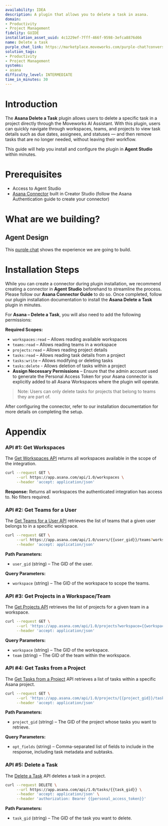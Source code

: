 ```yaml
---
availability: IDEA
description: A plugin that allows you to delete a task in asana.
domain:
- Productivity
- Project Management
fidelity: GUIDE
installation_asset_uuid: 4c1229ef-7fff-466f-9598-3efca8876d66
name: Delete a task
purple_chat_link: https://marketplace.moveworks.com/purple-chat?conversation=%7B%22messages%22%3A%5B%7B%22role%22%3A%22user%22%2C%22parts%22%3A%5B%7B%22richText%22%3A%22Delete+a+task+in+Asana.%22%7D%5D%7D%2C%7B%22role%22%3A%22assistant%22%2C%22parts%22%3A%5B%7B%22reasoningSteps%22%3A%5B%7B%22status%22%3A%22success%22%2C%22richText%22%3A%22Searching+for+relevant+Asana+workspaces...%22%7D%2C%7B%22status%22%3A%22success%22%2C%22richText%22%3A%22Retrieving+teams+you+are+a+part+of+in+Asana...%22%7D%5D%7D%2C%7B%22richText%22%3A%22%3Cp+xmlns%3D%5C%22http%3A%2F%2Fwww.w3.org%2F1999%2Fxhtml%5C%22%3EWhich+team+is+the+task+in%3F+Please+select+from+the+following%3A%3C%2Fp%3E%3Col+xmlns%3D%5C%22http%3A%2F%2Fwww.w3.org%2F1999%2Fxhtml%5C%22%3E%3Cli%3E%3Cb%3EMarketing+Team%3C%2Fb%3E%3C%2Fli%3E%3Cli%3E%3Cb%3EProduct+Team%3C%2Fb%3E%3C%2Fli%3E%3Cli%3E%3Cb%3ESales+Team%3C%2Fb%3E%3C%2Fli%3E%3C%2Fol%3E%22%7D%5D%7D%2C%7B%22role%22%3A%22user%22%2C%22parts%22%3A%5B%7B%22richText%22%3A%221%22%7D%5D%7D%2C%7B%22role%22%3A%22assistant%22%2C%22parts%22%3A%5B%7B%22reasoningSteps%22%3A%5B%7B%22status%22%3A%22success%22%2C%22richText%22%3A%22Retrieving+projects+for+the+%3Cb+xmlns%3D%5C%22http%3A%2F%2Fwww.w3.org%2F1999%2Fxhtml%5C%22%3EMarketing+Team%3C%2Fb%3E...%22%7D%5D%7D%2C%7B%22richText%22%3A%22%3Cp+xmlns%3D%5C%22http%3A%2F%2Fwww.w3.org%2F1999%2Fxhtml%5C%22%3EOkay%2C+which+project+is+the+task+in+for+the+%3Cb%3EMarketing+Team%3C%2Fb%3E%3F+Please+select+from+the+following%3A%3C%2Fp%3E%3Col+xmlns%3D%5C%22http%3A%2F%2Fwww.w3.org%2F1999%2Fxhtml%5C%22%3E%3Cli%3E%3Cb%3EQ3+Marketing+Campaign%3C%2Fb%3E%3C%2Fli%3E%3Cli%3E%3Cb%3EWebsite+Redesign%3C%2Fb%3E%3C%2Fli%3E%3Cli%3E%3Cb%3EContent+Strategy+2024%3C%2Fb%3E%3C%2Fli%3E%3C%2Fol%3E%22%7D%5D%7D%2C%7B%22role%22%3A%22user%22%2C%22parts%22%3A%5B%7B%22richText%22%3A%222%22%7D%5D%7D%2C%7B%22role%22%3A%22assistant%22%2C%22parts%22%3A%5B%7B%22reasoningSteps%22%3A%5B%7B%22status%22%3A%22success%22%2C%22richText%22%3A%22Retrieving+tasks+from+the+%3Cb+xmlns%3D%5C%22http%3A%2F%2Fwww.w3.org%2F1999%2Fxhtml%5C%22%3EWebsite+Redesign%3C%2Fb%3E+project...%22%7D%5D%7D%2C%7B%22richText%22%3A%22%3Cp+xmlns%3D%5C%22http%3A%2F%2Fwww.w3.org%2F1999%2Fxhtml%5C%22%3EHere+are+the+tasks+in+the+%3Cb%3EWebsite+Redesign%3C%2Fb%3E+project.+Which+one+would+you+like+to+delete%3F%3C%2Fp%3E%3Col+xmlns%3D%5C%22http%3A%2F%2Fwww.w3.org%2F1999%2Fxhtml%5C%22%3E%3Cli%3E%3Cb%3EDesign+UI%2FUX+Mockups%3C%2Fb%3E+%28Due%3A+2024-07-15%29%3C%2Fli%3E%3Cli%3E%3Cb%3EDevelop+Frontend+Components%3C%2Fb%3E+%28Due%3A+2024-07-20%29%3C%2Fli%3E%3Cli%3E%3Cb%3EWrite+Homepage+Copy%3C%2Fb%3E+%28Due%3A+2024-07-18%29%3C%2Fli%3E%3Cli%3E%3Cb%3ESEO+Audit%3C%2Fb%3E+%28Due%3A+2024-07-22%29%3C%2Fli%3E%3C%2Fol%3E%22%7D%5D%7D%2C%7B%22role%22%3A%22user%22%2C%22parts%22%3A%5B%7B%22richText%22%3A%223%22%7D%5D%7D%2C%7B%22role%22%3A%22assistant%22%2C%22parts%22%3A%5B%7B%22richText%22%3A%22%3Cp+xmlns%3D%5C%22http%3A%2F%2Fwww.w3.org%2F1999%2Fxhtml%5C%22%3EYou+are+about+to+delete+the+task+%3Cb%3EWrite+Homepage+Copy%3C%2Fb%3E+from+the+%3Cb%3EWebsite+Redesign%3C%2Fb%3E+project+within+the+%3Cb%3EMarketing+Team%3C%2Fb%3E.%3C%2Fp%3E%3Cp+xmlns%3D%5C%22http%3A%2F%2Fwww.w3.org%2F1999%2Fxhtml%5C%22%3E%3Cb%3EAre+you+sure+you+want+to+proceed%3F%3C%2Fb%3E%3C%2Fp%3E%22%7D%2C%7B%22buttons%22%3A%5B%7B%22buttonText%22%3A%22Yes%2C+delete+it%22%2C%22style%22%3A%22filled%22%7D%2C%7B%22buttonText%22%3A%22No%2C+cancel%22%2C%22style%22%3A%22outlined%22%7D%5D%7D%5D%7D%2C%7B%22role%22%3A%22user%22%2C%22parts%22%3A%5B%7B%22richText%22%3A%22Yes%2C+delete+it%22%7D%5D%7D%2C%7B%22role%22%3A%22assistant%22%2C%22parts%22%3A%5B%7B%22reasoningSteps%22%3A%5B%7B%22status%22%3A%22success%22%2C%22richText%22%3A%22Initiating+deletion+of+the+task+in+Asana...%22%7D%5D%7D%2C%7B%22richText%22%3A%22%3Cp+xmlns%3D%5C%22http%3A%2F%2Fwww.w3.org%2F1999%2Fxhtml%5C%22%3EThe+task+has+been+successfully+deleted.%3C%2Fp%3E%22%7D%2C%7B%22citations%22%3A%5B%7B%22connectorName%22%3A%22asana%22%2C%22citationTitle%22%3A%22Write+Homepage+Copy%22%7D%5D%7D%5D%7D%5D%7D
solution_tags:
- Productivity
- Project Management
systems:
- asana
difficulty_level: INTERMEDIATE
time_in_minutes: 30
---
```

# Introduction

The **Asana Delete a Task** plugin allows users to delete a specific task in a project directly through the Moveworks AI Assistant. With this plugin, users can quickly navigate through workspaces, teams, and projects to view task details such as due dates, assignees, and statuses — and then remove tasks that are no longer needed, without leaving their workflow.

This guide will help you install and configure the plugin in **Agent Studio** within minutes.

# Prerequisites

- Access to Agent Studio
- [Asana Connector](https://developer.moveworks.com/creator-studio/resources/connector?id=asana) built in Creator Studio (follow the Asana Authentication guide to create your connector)

# What are we building?

## Agent Design

This [purple chat](https://marketplace.moveworks.com/purple-chat?conversation=%7B%22messages%22%3A%5B%7B%22role%22%3A%22user%22%2C%22parts%22%3A%5B%7B%22richText%22%3A%22Delete+a+task+in+Asana.%22%7D%5D%7D%2C%7B%22role%22%3A%22assistant%22%2C%22parts%22%3A%5B%7B%22reasoningSteps%22%3A%5B%7B%22status%22%3A%22success%22%2C%22richText%22%3A%22Searching+for+relevant+Asana+workspaces...%22%7D%2C%7B%22status%22%3A%22success%22%2C%22richText%22%3A%22Retrieving+teams+you+are+a+part+of+in+Asana...%22%7D%5D%7D%2C%7B%22richText%22%3A%22%3Cp+xmlns%3D%5C%22http%3A%2F%2Fwww.w3.org%2F1999%2Fxhtml%5C%22%3EWhich+team+is+the+task+in%3F+Please+select+from+the+following%3A%3C%2Fp%3E%3Col+xmlns%3D%5C%22http%3A%2F%2Fwww.w3.org%2F1999%2Fxhtml%5C%22%3E%3Cli%3E%3Cb%3EMarketing+Team%3C%2Fb%3E%3C%2Fli%3E%3Cli%3E%3Cb%3EProduct+Team%3C%2Fb%3E%3C%2Fli%3E%3Cli%3E%3Cb%3ESales+Team%3C%2Fb%3E%3C%2Fli%3E%3C%2Fol%3E%22%7D%5D%7D%2C%7B%22role%22%3A%22user%22%2C%22parts%22%3A%5B%7B%22richText%22%3A%221%22%7D%5D%7D%2C%7B%22role%22%3A%22assistant%22%2C%22parts%22%3A%5B%7B%22reasoningSteps%22%3A%5B%7B%22status%22%3A%22success%22%2C%22richText%22%3A%22Retrieving+projects+for+the+%3Cb+xmlns%3D%5C%22http%3A%2F%2Fwww.w3.org%2F1999%2Fxhtml%5C%22%3EMarketing+Team%3C%2Fb%3E...%22%7D%5D%7D%2C%7B%22richText%22%3A%22%3Cp+xmlns%3D%5C%22http%3A%2F%2Fwww.w3.org%2F1999%2Fxhtml%5C%22%3EOkay%2C+which+project+is+the+task+in+for+the+%3Cb%3EMarketing+Team%3C%2Fb%3E%3F+Please+select+from+the+following%3A%3C%2Fp%3E%3Col+xmlns%3D%5C%22http%3A%2F%2Fwww.w3.org%2F1999%2Fxhtml%5C%22%3E%3Cli%3E%3Cb%3EQ3+Marketing+Campaign%3C%2Fb%3E%3C%2Fli%3E%3Cli%3E%3Cb%3EWebsite+Redesign%3C%2Fb%3E%3C%2Fli%3E%3Cli%3E%3Cb%3EContent+Strategy+2024%3C%2Fb%3E%3C%2Fli%3E%3C%2Fol%3E%22%7D%5D%7D%2C%7B%22role%22%3A%22user%22%2C%22parts%22%3A%5B%7B%22richText%22%3A%222%22%7D%5D%7D%2C%7B%22role%22%3A%22assistant%22%2C%22parts%22%3A%5B%7B%22reasoningSteps%22%3A%5B%7B%22status%22%3A%22success%22%2C%22richText%22%3A%22Retrieving+tasks+from+the+%3Cb+xmlns%3D%5C%22http%3A%2F%2Fwww.w3.org%2F1999%2Fxhtml%5C%22%3EWebsite+Redesign%3C%2Fb%3E+project...%22%7D%5D%7D%2C%7B%22richText%22%3A%22%3Cp+xmlns%3D%5C%22http%3A%2F%2Fwww.w3.org%2F1999%2Fxhtml%5C%22%3EHere+are+the+tasks+in+the+%3Cb%3EWebsite+Redesign%3C%2Fb%3E+project.+Which+one+would+you+like+to+delete%3F%3C%2Fp%3E%3Col+xmlns%3D%5C%22http%3A%2F%2Fwww.w3.org%2F1999%2Fxhtml%5C%22%3E%3Cli%3E%3Cb%3EDesign+UI%2FUX+Mockups%3C%2Fb%3E+%28Due%3A+2024-07-15%29%3C%2Fli%3E%3Cli%3E%3Cb%3EDevelop+Frontend+Components%3C%2Fb%3E+%28Due%3A+2024-07-20%29%3C%2Fli%3E%3Cli%3E%3Cb%3EWrite+Homepage+Copy%3C%2Fb%3E+%28Due%3A+2024-07-18%29%3C%2Fli%3E%3Cli%3E%3Cb%3ESEO+Audit%3C%2Fb%3E+%28Due%3A+2024-07-22%29%3C%2Fli%3E%3C%2Fol%3E%22%7D%5D%7D%2C%7B%22role%22%3A%22user%22%2C%22parts%22%3A%5B%7B%22richText%22%3A%223%22%7D%5D%7D%2C%7B%22role%22%3A%22assistant%22%2C%22parts%22%3A%5B%7B%22richText%22%3A%22%3Cp+xmlns%3D%5C%22http%3A%2F%2Fwww.w3.org%2F1999%2Fxhtml%5C%22%3EYou+are+about+to+delete+the+task+%3Cb%3EWrite+Homepage+Copy%3C%2Fb%3E+from+the+%3Cb%3EWebsite+Redesign%3C%2Fb%3E+project+within+the+%3Cb%3EMarketing+Team%3C%2Fb%3E.%3C%2Fp%3E%3Cp+xmlns%3D%5C%22http%3A%2F%2Fwww.w3.org%2F1999%2Fxhtml%5C%22%3E%3Cb%3EAre+you+sure+you+want+to+proceed%3F%3C%2Fb%3E%3C%2Fp%3E%22%7D%2C%7B%22buttons%22%3A%5B%7B%22buttonText%22%3A%22Yes%2C+delete+it%22%2C%22style%22%3A%22filled%22%7D%2C%7B%22buttonText%22%3A%22No%2C+cancel%22%2C%22style%22%3A%22outlined%22%7D%5D%7D%5D%7D%2C%7B%22role%22%3A%22user%22%2C%22parts%22%3A%5B%7B%22richText%22%3A%22Yes%2C+delete+it%22%7D%5D%7D%2C%7B%22role%22%3A%22assistant%22%2C%22parts%22%3A%5B%7B%22reasoningSteps%22%3A%5B%7B%22status%22%3A%22success%22%2C%22richText%22%3A%22Initiating+deletion+of+the+task+in+Asana...%22%7D%5D%7D%2C%7B%22richText%22%3A%22%3Cp+xmlns%3D%5C%22http%3A%2F%2Fwww.w3.org%2F1999%2Fxhtml%5C%22%3EThe+task+has+been+successfully+deleted.%3C%2Fp%3E%22%7D%2C%7B%22citations%22%3A%5B%7B%22connectorName%22%3A%22asana%22%2C%22citationTitle%22%3A%22Write+Homepage+Copy%22%7D%5D%7D%5D%7D%5D%7D) shows the experience we are going to build.

# Installation Steps

While you can create a connector during plugin installation, we recommend creating a connector in **Agent Studio** beforehand to streamline the process. Please follow our **Asana Connector Guide** to do so. Once completed, follow our plugin installation documentation to install the **Asana Delete a Task** plugin in minutes.

For **Asana – Delete a Task**, you will also need to add the following permissions:

**Required Scopes:**

- `workspaces:read` – Allows reading available workspaces
- `teams:read` – Allows reading teams in a workspace
- `projects:read` – Allows reading project details
- `tasks:read` – Allows reading task details from a project
- `tasks:write` – Allows modifying or deleting tasks
- `tasks:delete` - Allows deletion of tasks within a project
- **Assign Necessary Permissions** – Ensure that the admin account used to generate the Personal Access Token for your Asana connector is explicitly added to all Asana Workspaces where the plugin will operate.

> Note: Users can only delete tasks for projects that belong to teams they are part of.
> 

After configuring the connector, refer to our installation documentation for more details on completing the setup.

# Appendix

### **API #1: Get Workspaces**

The [Get Workspaces API](https://developers.asana.com/reference/getworkspaces) returns all workspaces available in the scope of the integration.

```bash
curl --request GET \
     --url https://app.asana.com/api/1.0/workspaces \
     --header 'accept: application/json'
```

**Response:** Returns all workspaces the authenticated integration has access to. No filters required.

### **API #2: Get Teams for a User**

The [Get Teams for a User API](https://developers.asana.com/reference/getteamsforuser) retrieves the list of teams that a given user belongs to in a specific workspace.

```bash
curl --request GET \
     --url https://app.asana.com/api/1.0/users/{{user_gid}}/teams?workspace={{workspace_gid}} \
     --header 'accept: application/json'
```

**Path Parameters:**

- `user_gid` (string) – The GID of the user.

**Query Parameters:**

- `workspace` (string) – The GID of the workspace to scope the teams.

### **API #3: Get Projects in a Workspace/Team**

The [Get Projects API](https://developers.asana.com/reference/getprojectsforteam) retrieves the list of projects for a given team in a workspace.

```bash
curl --request GET \
     --url 'https://app.asana.com/api/1.0/projects?workspace={{workspace_gid}}&team={{team_gid}}' \
     --header 'accept: application/json'
```

**Query Parameters:**

- `workspace` (string) – The GID of the workspace.
- `team` (string) – The GID of the team within the workspace.

### **API #4: Get Tasks from a Project**

The [Get Tasks from a Project](https://developers.asana.com/reference/gettasksforproject) API retrieves a list of tasks within a specific Asana project.

```bash
curl --request GET \
     --url 'https://app.asana.com/api/1.0/projects/{{project_gid}}/tasks?opt_fields=gid,name,notes,assignee.gid,assignee.name,assignee.email,completed,completed_at,created_at,modified_at,due_on,start_on,projects.name,tags.name,followers.name,workspace.name,dependencies.name,dependents.name,subtasks.name,subtasks.completed,subtasks.assignee.name,subtasks.due_on,subtasks.notes' \
     --header 'accept: application/json'
```

**Path Parameters:**

- `project_gid` (string) – The GID of the project whose tasks you want to retrieve.

**Query Parameters:**

- `opt_fields` (string) – Comma-separated list of fields to include in the response, including task metadata and subtasks.

### **API #5: Delete a Task**

The [Delete a Task](https://developers.asana.com/reference/deletetask) API deletes a task in a project.

```bash
curl --request DELETE \
     --url https://app.asana.com/api/1.0/tasks/{{task_gid}} \
     --header 'accept: application/json' \
     --header 'authorization: Bearer {{personal_access_token}}'
```

**Path Parameters:**

- `task_gid` (string) – The GID of the task you want to delete.